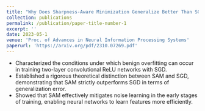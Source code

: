 ```yaml
---
title: "Why Does Sharpness-Aware Minimization Generalize Better Than SGD?"
collection: publications
permalink: /publication/paper-title-number-1
excerpt: ''
date: 2023-05-1
venue: 'Proc. of Advances in Neural Information Processing Systems'
paperurl: 'https://arxiv.org/pdf/2310.07269.pdf'
---
```


  - Characterized the conditions under which benign overfitting can occur in training two-layer convolutional ReLU networks with SGD.
  - Established a rigorous theoretical distinction between SAM and SGD, demonstrating that SAM strictly outperforms SGD in terms of generalization error.
  - Showed that SAM effectively mitigates noise learning in the early stages of training, enabling neural networks to learn features more efficiently.